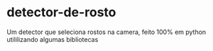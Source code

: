 # detector-de-rosto
Um detector que seleciona rostos na camera, feito 100% em python utililizando algumas bibliotecas
